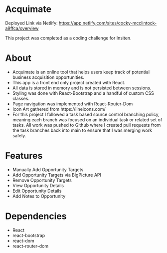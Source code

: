 # Acquimate

Deployed Link via Netlify: https://app.netlify.com/sites/cocky-mcclintock-a9ffca/overview

This project was completed as a coding challenge for Insiten.

<h1>About</h1>
<ul>
  <li>Acquimate is an online tool that helps users keep track of potential business acquisition opportunities.</li>
  <li>This app is a front end only project created with React.</li>
  <li>All data is stored in memory and is not persisted between sessions.</li>
  <li>Styling was done with React-Bootstrap and a handful of custom CSS classes.</li>
  <li>Page navigation was implemented with React-Router-Dom</li>
  <li>Icon Art gathered from https://lineicons.com/</li>
  <li>For this project I followed a task based source control branching policy, meaning each branch was focused on an individual task or related set of tasks. All work was pushed to Github where I created pull requests from the task branches back into main to ensure that I was merging work safely.</li>
</ul>

<h1>Features</h1>
<ul>
  <li>Manually Add Opportunity Targets</li>
  <li>Add Opportunity Targets via BigPicture API</li>
  <li>Remove Opportunity Targets</li>
  <li>View Opportunity Details</li>
  <li>Edit Opportunity Details</li>
  <li>Add Notes to Opportunity</li>
</ul>

<h1>Dependencies</h1>
<ul>
  <li>React</li>
  <li>react-bootstrap</li>
  <li>react-dom</li>
  <li>react-router-dom</li>
</ul>
